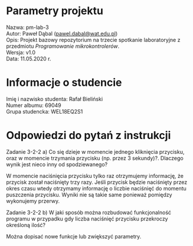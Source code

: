 # Parametry projektu

Nazwa: pm-lab-3  
Autor: Paweł Dąbal (pawel.dabal@wat.edu.pl)  
Opis: Projekt bazowy repozytorium na trzecie spotkanie laboratoryjne z przedmiotu _Programowanie mikrokontrolerów_.  
Wersja: v1.0  
Data: 11.05.2020 r.

# Informacje o studencie

Imię i nazwisko studenta: Rafał Bieliński  
Numer albumu: 69049  
Grupa studencka: WEL18EQ2S1

# Odpowiedzi do pytań z instrukcji

Zadanie 3-2-2 a)
Co się dzieje w momencie jednego kliknięcia przycisku, oraz w momencie trzymania przycisku (np. przez 3 sekundy)?. Dlaczego wynik jest nieco inny od spodziewanego?

W momencie naciśnięcia przycisku tylko raz otrzymujemy informację, że przycisk został naciśnięty trzy razy. Jeśli przycisk będzie naciśnięty przez okres czasu wtedy otrzymamy informację o liczbie naciśnięć do momentu puszczenia przycisku. Wyniki nie są takie same ponieważ pomiędzy wykonujemy przerwy.

Zadanie 3-2-2 b)
W jaki sposób można rozbudować funkcjonalność programu w przypadku gdy liczba naciśnięć przycisku przekroczy określoną ilość?

Można dopisać nowe funkcje lub zwiększyć parametry.

